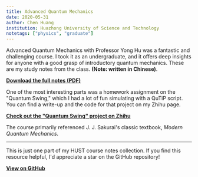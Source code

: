 ```yaml
---
title: Advanced Quantum Mechanics
date: 2020-05-31
author: Chen Huang
institution: Huazhong University of Science and Technology
notetags: ["physics", "graduate"]
---
```


Advanced Quantum Mechanics with Professor Yong Hu was a fantastic and challenging course. I took it as an undergraduate, and it offers deep insights for anyone with a good grasp of introductory quantum mechanics. These are my study notes from the class. **(Note: written in Chinese)**.

[**Download the full notes (PDF)**](/notes/advanced-quantum-mechanics/pdf/advanced-quantum-mechanics.pdf)

One of the most interesting parts was a homework assignment on the "Quantum Swing," which I had a lot of fun simulating with a QuTiP script. You can find a write-up and the code for that project on my Zhihu page.

[**Check out the "Quantum Swing" project on Zhihu**](https://zhuanlan.zhihu.com/p/274252927)

The course primarily referenced J. J. Sakurai's classic textbook, _Modern Quantum Mechanics_.

---

This is just one part of my HUST course notes collection. If you find this resource helpful, I'd appreciate a star on the GitHub repository!

[**View on GitHub**](https://github.com/chenx820/HUST-course-notes)
